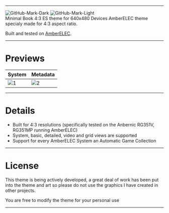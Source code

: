 
---

![GitHub-Mark-Dark](https://camo.githubusercontent.com/9d21b94911995ca5ed907fd1688dae360411a1d792a6f4047962041ca12b0b02/68747470733a2f2f616d626572656c65632e6f72672f696d616765732f7472616e73706172656e745f616d6265725f656c65635f686f72697a2e7376672367682d6461726b2d6d6f64652d6f6e6c79#gh-dark-mode-only)
![GitHub-Mark-Light](https://camo.githubusercontent.com/1ecfd366cc8fc1bf3dab7a1f685280e2f88f0f43946a9ca784a044ef883fe375/68747470733a2f2f616d626572656c65632e6f72672f696d616765732f7472616e73706172656e745f626c61636b5f616d6265725f656c65635f686f72697a2e7376672367682d6c696768742d6d6f64652d6f6e6c79#gh-light-mode-only)
<br />Minimal Book 4:3 ES theme for 640x480 Devices
AmberELEC theme specialy made for 4:3 aspect ratio.<p>
  
Built and tested on [AmberELEC](https://AmberELEC.org). 

---

# Previews
  
| System | Metadata |
|----|----|
| ![1](https://user-images.githubusercontent.com/77732736/149666715-0af5882a-fe0f-4342-af7d-13978609d9b8.jpg) | ![2](https://user-images.githubusercontent.com/77732736/149666718-b531cced-e591-4b16-bfdf-0c11671e0936.jpg) |

---
  
# Details

- Built for 4:3 resolutions (specifically tested on the Anbernic RG351V, RG351MP running AmberELEC) 
- System, basic, detailed, video and grid views are supported
- Support for every AmberELEC System an Automatic Game Collection

---

# License
This theme is being actively developed, a great deal of work has been put into the theme and art so please do not use the graphics I have created in other projects.

You are free to modify the theme for your personal use

---
